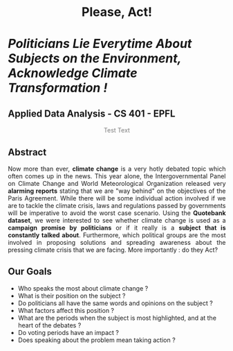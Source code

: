 <h1 align="center" header="H1">
    Please, Act! 
</h1>


# _Politicians Lie Everytime About Subjects on the Environment, Acknowledge Climate Transformation !_
## Applied Data Analysis - CS 401 - EPFL

<p style="color:gray;  text-align:center;"> Test Text </p>

## Abstract
<p style="text-align: justify;">
   Now more than ever, <b>climate change</b> is a very hotly debated topic which often comes up in the news. This year alone, the Intergovernmental Panel on Climate Change and World Meteorological Organization released very <b>alarming reports</b> stating that we are "way behind" on the objectives of the Paris Agreement. While there will be some individual action involved if we are to tackle the climate crisis, laws and regulations passed by governments will be imperative to avoid the worst case scenario. Using the <b>Quotebank dataset</b>, we were interested to see whether climate change is used as a <b>campaign promise by politicians</b> or if it really is a <b>subject that is constantly talked about</b>. Furthermore, which political groups are the most involved in proposing solutions and spreading awareness about the pressing climate crisis that we are facing. More importantly : do they Act?
</p>

## Our Goals 
<ul>
<li> Who speaks the most about climate change ? </li>
<li> What is their position on the subject ? </li>
<li> Do politicians all have the same words and opinions on the subject ? </li>
<li> What factors affect this position ? </li>
<li> What are the periods when the subject is most highlighted, and at the heart of the debates ? </li>
<li> Do voting periods have an impact ? </li>
<li> Does speaking about the problem mean taking action ? </li>
</ul>
